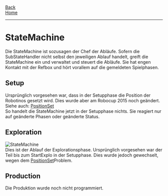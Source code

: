 [Back](wikisolidus)  
[Home](home)  
***
# StateMachine

Die StateMachine ist sozusagen der Chef der Abläufe. Sofern die SubStateHandler nicht selbst den jeweiligen Ablauf handelt, greift die StateMachine ein und verwaltet und steuert die Abläufe. Sie hat engen Kontakt mit der Refbox und hört vorallem auf die gemeldeten Spielphasen.
## Setup
Ursprünglich vorgesehen war, dass in der Setupphase die Position der Robotinos gesetzt wird. Dies wurde aber am Robocup 2015 noch geändert.  
Siehe auch: [PositionSet](PositionSet)  
So handelt die StateMachine jetzt in der Setupphase nichts. Sie reagiert nur auf geänderte Phasen oder geänderte Status.
## Exploration
![StateMachine](https://gitlab.com/solidus/hefei/uploads/f9e65bbf59dbf77f651af4a76a82c2c5/StateMachine.PNG)  
Dies ist der Ablauf der Explorationsphase. Ursprünglich vorgesehen war der Teil bis zum StartExplo in der Setupphase. Dies wurde jedoch gewechselt, wegen dem [PositionSet](PositionSet)Problem.
## Production
Die Produktion wurde noch nicht programmiert.
